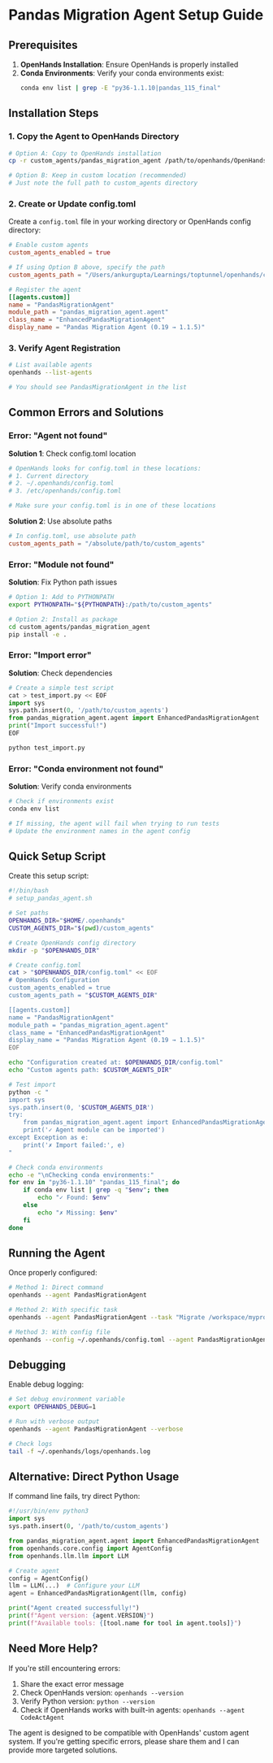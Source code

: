 # Pandas Migration Agent Setup Guide

## Prerequisites

1. **OpenHands Installation**: Ensure OpenHands is properly installed
2. **Conda Environments**: Verify your conda environments exist:
   ```bash
   conda env list | grep -E "py36-1.1.10|pandas_115_final"
   ```

## Installation Steps

### 1. Copy the Agent to OpenHands Directory

```bash
# Option A: Copy to OpenHands installation
cp -r custom_agents/pandas_migration_agent /path/to/openhands/OpenHands/openhands/agenthub/

# Option B: Keep in custom location (recommended)
# Just note the full path to custom_agents directory
```

### 2. Create or Update config.toml

Create a `config.toml` file in your working directory or OpenHands config directory:

```toml
# Enable custom agents
custom_agents_enabled = true

# If using Option B above, specify the path
custom_agents_path = "/Users/ankurgupta/Learnings/toptunnel/openhands/custom_agents"

# Register the agent
[[agents.custom]]
name = "PandasMigrationAgent"
module_path = "pandas_migration_agent.agent"
class_name = "EnhancedPandasMigrationAgent"
display_name = "Pandas Migration Agent (0.19 → 1.1.5)"
```

### 3. Verify Agent Registration

```bash
# List available agents
openhands --list-agents

# You should see PandasMigrationAgent in the list
```

## Common Errors and Solutions

### Error: "Agent not found"

**Solution 1**: Check config.toml location
```bash
# OpenHands looks for config.toml in these locations:
# 1. Current directory
# 2. ~/.openhands/config.toml
# 3. /etc/openhands/config.toml

# Make sure your config.toml is in one of these locations
```

**Solution 2**: Use absolute paths
```toml
# In config.toml, use absolute path
custom_agents_path = "/absolute/path/to/custom_agents"
```

### Error: "Module not found"

**Solution**: Fix Python path issues
```bash
# Option 1: Add to PYTHONPATH
export PYTHONPATH="${PYTHONPATH}:/path/to/custom_agents"

# Option 2: Install as package
cd custom_agents/pandas_migration_agent
pip install -e .
```

### Error: "Import error"

**Solution**: Check dependencies
```python
# Create a simple test script
cat > test_import.py << EOF
import sys
sys.path.insert(0, '/path/to/custom_agents')
from pandas_migration_agent.agent import EnhancedPandasMigrationAgent
print("Import successful!")
EOF

python test_import.py
```

### Error: "Conda environment not found"

**Solution**: Verify conda environments
```bash
# Check if environments exist
conda env list

# If missing, the agent will fail when trying to run tests
# Update the environment names in the agent config
```

## Quick Setup Script

Create this setup script:

```bash
#!/bin/bash
# setup_pandas_agent.sh

# Set paths
OPENHANDS_DIR="$HOME/.openhands"
CUSTOM_AGENTS_DIR="$(pwd)/custom_agents"

# Create OpenHands config directory
mkdir -p "$OPENHANDS_DIR"

# Create config.toml
cat > "$OPENHANDS_DIR/config.toml" << EOF
# OpenHands Configuration
custom_agents_enabled = true
custom_agents_path = "$CUSTOM_AGENTS_DIR"

[[agents.custom]]
name = "PandasMigrationAgent"
module_path = "pandas_migration_agent.agent"
class_name = "EnhancedPandasMigrationAgent"
display_name = "Pandas Migration Agent (0.19 → 1.1.5)"
EOF

echo "Configuration created at: $OPENHANDS_DIR/config.toml"
echo "Custom agents path: $CUSTOM_AGENTS_DIR"

# Test import
python -c "
import sys
sys.path.insert(0, '$CUSTOM_AGENTS_DIR')
try:
    from pandas_migration_agent.agent import EnhancedPandasMigrationAgent
    print('✓ Agent module can be imported')
except Exception as e:
    print('✗ Import failed:', e)
"

# Check conda environments
echo -e "\nChecking conda environments:"
for env in "py36-1.1.10" "pandas_115_final"; do
    if conda env list | grep -q "$env"; then
        echo "✓ Found: $env"
    else
        echo "✗ Missing: $env"
    fi
done
```

## Running the Agent

Once properly configured:

```bash
# Method 1: Direct command
openhands --agent PandasMigrationAgent

# Method 2: With specific task
openhands --agent PandasMigrationAgent --task "Migrate /workspace/myproject"

# Method 3: With config file
openhands --config ~/.openhands/config.toml --agent PandasMigrationAgent
```

## Debugging

Enable debug logging:
```bash
# Set debug environment variable
export OPENHANDS_DEBUG=1

# Run with verbose output
openhands --agent PandasMigrationAgent --verbose

# Check logs
tail -f ~/.openhands/logs/openhands.log
```

## Alternative: Direct Python Usage

If command line fails, try direct Python:

```python
#!/usr/bin/env python3
import sys
sys.path.insert(0, '/path/to/custom_agents')

from pandas_migration_agent.agent import EnhancedPandasMigrationAgent
from openhands.core.config import AgentConfig
from openhands.llm.llm import LLM

# Create agent
config = AgentConfig()
llm = LLM(...)  # Configure your LLM
agent = EnhancedPandasMigrationAgent(llm, config)

print("Agent created successfully!")
print(f"Agent version: {agent.VERSION}")
print(f"Available tools: {[tool.name for tool in agent.tools]}")
```

## Need More Help?

If you're still encountering errors:

1. Share the exact error message
2. Check OpenHands version: `openhands --version`
3. Verify Python version: `python --version`
4. Check if OpenHands works with built-in agents: `openhands --agent CodeActAgent`

The agent is designed to be compatible with OpenHands' custom agent system. If you're getting specific errors, please share them and I can provide more targeted solutions.
